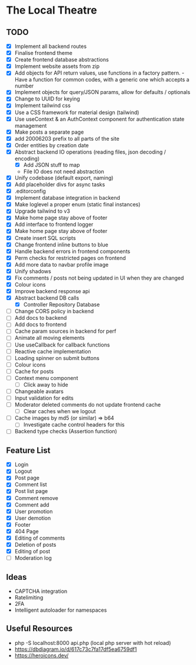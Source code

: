 # The Local Theatre

## TODO

-   [x] Implement all backend routes
-   [x] Finalise frontend theme
-   [x] Create frontend database abstractions
-   [x] Implement website assets from zip
-   [x] Add objects for API return values, use functions in a factory pattern. - Have a function for common codes, with a
        generic one which accepts a number
-   [x] Implement objects for query/JSON params, allow for defaults / optionals
-   [x] Change to UUID for keying
-   [x] Implement tailwind css
-   [x] Use a CSS framework for material design (tailwind)
-   [x] Use useContext & an AuthContext component for authentication state management
-   [x] Make posts a separate page
-   [x] add 20006203 prefix to all parts of the site
-   [x] Order entities by creation date
-   [x] Abstract backend IO operations (reading files, json decoding / encoding)
    -   [x] Add JSON stuff to map
    -   File IO does not need abstraction
-   [x] Unify codebase (default export, naming)
-   [x] Add placeholder divs for async tasks
-   [x] .editorconfig
-   [x] Implement database integration in backend
-   [x] Make loglevel a proper enum (static final instances)
-   [x] Upgrade tailwind to v3
-   [x] Make home page stay above of footer
-   [x] Add interface to frontend logger
-   [x] Make home page stay above of footer
-   [x] Create insert SQL scripts
-   [x] Change frontend inline buttons to blue
-   [x] Handle backend errors in frontend components
-   [x] Perm checks for restricted pages on frontend
-   [x] Add more data to navbar profile image
-   [x] Unify shadows
-   [x] Fix comments / posts not being updated in UI when they are changed
-   [x] Colour icons
-   [x] Improve backend response api
-   [x] Abstract backend DB calls
    - [x]   Controller Repository Database
-   [ ] Change CORS policy in backend
-   [ ] Add docs to backend
-   [ ] Add docs to frontend
-   [ ] Cache param sources in backend for perf
-   [ ] Animate all moving elements
-   [ ] Use useCallback for callback functions
-   [ ] Reactive cache implementation
-   [ ] Loading spinner on submit buttons
-   [ ] Colour icons
-   [ ] Cache for posts
-   [ ] Context menu component
    -   [ ] Click away to hide
-   [ ] Changeable avatars
-   [ ] Input validation for edits
-   [ ] Moderator deleted comments do not update frontend cache
    -   [ ] Clear caches when we logout
-   [ ] Cache images by md5 (or similar) => b64
    -   [ ] Investigate cache control headers for this
-   [ ] Backend type checks (Assertion function)

## Feature List

-   [x] Login
-   [x] Logout
-   [x] Post page
-   [x] Comment list
-   [x] Post list page
-   [x] Comment remove
-   [x] Comment add
-   [x] User promotion
-   [x] User demotion
-   [x] Footer
-   [x] 404 Page
-   [x] Editing of comments
-   [x] Deletion of posts
-   [x] Editing of post
-   [ ] Moderation log

## Ideas

-   CAPTCHA integration
-   Ratelimiting
-   2FA
-   Intelligent autoloader for namespaces

## Useful Resources

-   php -S localhost:8000 api.php (local php server with hot reload)
-   https://dbdiagram.io/d/617c73c7fa17df5ea6759df1
-   https://heroicons.dev/
